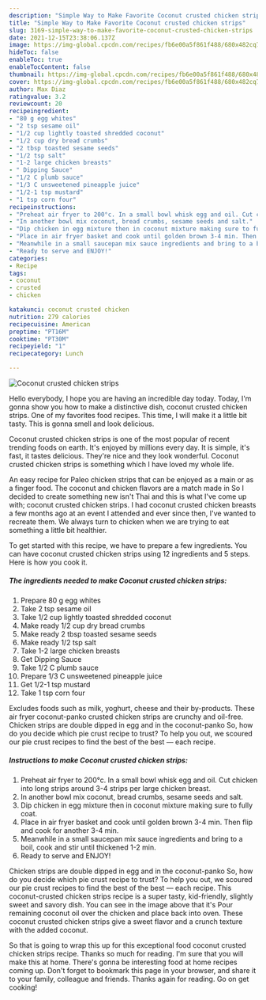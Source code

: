 ```yaml
---
description: "Simple Way to Make Favorite Coconut crusted chicken strips"
title: "Simple Way to Make Favorite Coconut crusted chicken strips"
slug: 3169-simple-way-to-make-favorite-coconut-crusted-chicken-strips
date: 2021-12-15T23:38:06.137Z
image: https://img-global.cpcdn.com/recipes/fb6e00a5f861f488/680x482cq70/coconut-crusted-chicken-strips-recipe-main-photo.jpg
hideToc: false
enableToc: true
enableTocContent: false
thumbnail: https://img-global.cpcdn.com/recipes/fb6e00a5f861f488/680x482cq70/coconut-crusted-chicken-strips-recipe-main-photo.jpg
cover: https://img-global.cpcdn.com/recipes/fb6e00a5f861f488/680x482cq70/coconut-crusted-chicken-strips-recipe-main-photo.jpg
author: Max Diaz
ratingvalue: 3.2
reviewcount: 20
recipeingredient:
- "80 g egg whites"
- "2 tsp sesame oil"
- "1/2 cup lightly toasted shredded coconut"
- "1/2 cup dry bread crumbs"
- "2 tbsp toasted sesame seeds"
- "1/2 tsp salt"
- "1-2 large chicken breasts"
- " Dipping Sauce"
- "1/2 C plumb sauce"
- "1/3 C unsweetened pineapple juice"
- "1/2-1 tsp mustard"
- "1 tsp corn four"
recipeinstructions:
- "Preheat air fryer to 200°c. In a small bowl whisk egg and oil. Cut chicken into long strips around 3-4 strips per large chicken breast."
- "In another bowl mix coconut, bread crumbs, sesame seeds and salt."
- "Dip chicken in egg mixture then in coconut mixture making sure to fully coat."
- "Place in air fryer basket and cook until golden brown 3-4 min. Then flip and cook for another 3-4 min."
- "Meanwhile in a small saucepan mix sauce ingredients and bring to a boil, cook and stir until thickened 1-2 min."
- "Ready to serve and ENJOY!"
categories:
- Recipe
tags:
- coconut
- crusted
- chicken

katakunci: coconut crusted chicken 
nutrition: 279 calories
recipecuisine: American
preptime: "PT16M"
cooktime: "PT30M"
recipeyield: "1"
recipecategory: Lunch

---
```



![Coconut crusted chicken strips](https://img-global.cpcdn.com/recipes/fb6e00a5f861f488/680x482cq70/coconut-crusted-chicken-strips-recipe-main-photo.jpg)

Hello everybody, I hope you are having an incredible day today. Today, I'm gonna show you how to make a distinctive dish, coconut crusted chicken strips. One of my favorites food recipes. This time, I will make it a little bit tasty. This is gonna smell and look delicious.

Coconut crusted chicken strips is one of the most popular of recent trending foods on earth. It's enjoyed by millions every day. It is simple, it's fast, it tastes delicious. They're nice and they look wonderful. Coconut crusted chicken strips is something which I have loved my whole life.

An easy recipe for Paleo chicken strips that can be enjoyed as a main or as a finger food. The coconut and chicken flavors are a match made in So I decided to create something new isn&#39;t Thai and this is what I&#39;ve come up with; coconut crusted chicken strips. I had coconut crusted chicken breasts a few months ago at an event I attended and ever since then, I&#39;ve wanted to recreate them. We always turn to chicken when we are trying to eat something a little bit healthier.


To get started with this recipe, we have to prepare a few ingredients. You can have coconut crusted chicken strips using 12 ingredients and 5 steps. Here is how you cook it.

<!--inarticleads1-->

##### The ingredients needed to make Coconut crusted chicken strips:

1. Prepare 80 g egg whites
1. Take 2 tsp sesame oil
1. Take 1/2 cup lightly toasted shredded coconut
1. Make ready 1/2 cup dry bread crumbs
1. Make ready 2 tbsp toasted sesame seeds
1. Make ready 1/2 tsp salt
1. Take 1-2 large chicken breasts
1. Get  Dipping Sauce
1. Take 1/2 C plumb sauce
1. Prepare 1/3 C unsweetened pineapple juice
1. Get 1/2-1 tsp mustard
1. Take 1 tsp corn four


Excludes foods such as milk, yoghurt, cheese and their by-products. These air fryer coconut-panko crusted chicken strips are crunchy and oil-free. Chicken strips are double dipped in egg and in the coconut-panko So, how do you decide which pie crust recipe to trust? To help you out, we scoured our pie crust recipes to find the best of the best — each recipe. 

<!--inarticleads2-->

##### Instructions to make Coconut crusted chicken strips:

1. Preheat air fryer to 200°c. In a small bowl whisk egg and oil. Cut chicken into long strips around 3-4 strips per large chicken breast.
1. In another bowl mix coconut, bread crumbs, sesame seeds and salt.
1. Dip chicken in egg mixture then in coconut mixture making sure to fully coat.
1. Place in air fryer basket and cook until golden brown 3-4 min. Then flip and cook for another 3-4 min.
1. Meanwhile in a small saucepan mix sauce ingredients and bring to a boil, cook and stir until thickened 1-2 min.
1. Ready to serve and ENJOY!

Chicken strips are double dipped in egg and in the coconut-panko So, how do you decide which pie crust recipe to trust? To help you out, we scoured our pie crust recipes to find the best of the best — each recipe. This coconut-crusted chicken strips recipe is a super tasty, kid-friendly, slightly sweet and savory dish. You can see in the image above that it&#39;s Pour remaining coconut oil over the chicken and place back into oven. These coconut crusted chicken strips give a sweet flavor and a crunch texture with the added coconut. 

So that is going to wrap this up for this exceptional food coconut crusted chicken strips recipe. Thanks so much for reading. I'm sure that you will make this at home. There's gonna be interesting food at home recipes coming up. Don't forget to bookmark this page in your browser, and share it to your family, colleague and friends. Thanks again for reading. Go on get cooking!
